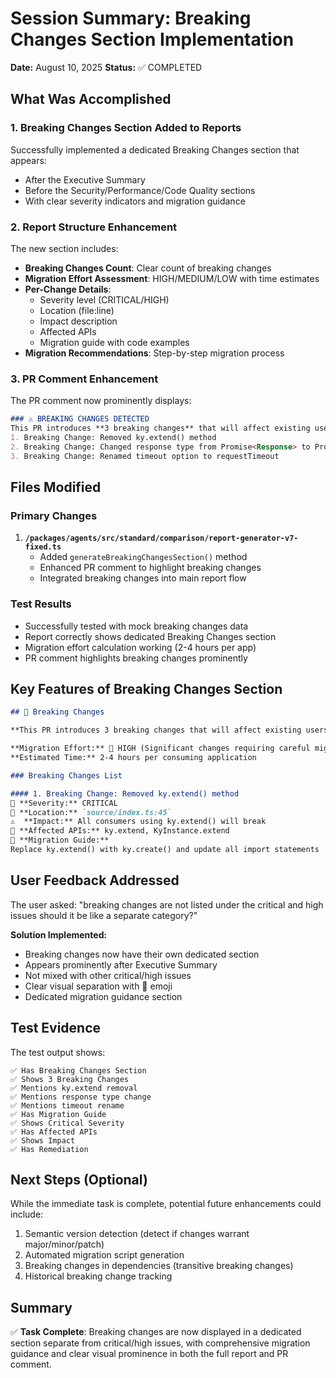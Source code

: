 # Session Summary: Breaking Changes Section Implementation
**Date:** August 10, 2025
**Status:** ✅ COMPLETED

## What Was Accomplished

### 1. Breaking Changes Section Added to Reports
Successfully implemented a dedicated Breaking Changes section that appears:
- After the Executive Summary
- Before the Security/Performance/Code Quality sections
- With clear severity indicators and migration guidance

### 2. Report Structure Enhancement
The new section includes:
- **Breaking Changes Count**: Clear count of breaking changes
- **Migration Effort Assessment**: HIGH/MEDIUM/LOW with time estimates
- **Per-Change Details**:
  - Severity level (CRITICAL/HIGH)
  - Location (file:line)
  - Impact description
  - Affected APIs
  - Migration guide with code examples
- **Migration Recommendations**: Step-by-step migration process

### 3. PR Comment Enhancement
The PR comment now prominently displays:
```markdown
### ⚠️ BREAKING CHANGES DETECTED
This PR introduces **3 breaking changes** that will affect existing users:
1. Breaking Change: Removed ky.extend() method
2. Breaking Change: Changed response type from Promise<Response> to Promise<KyResponse>
3. Breaking Change: Renamed timeout option to requestTimeout
```

## Files Modified

### Primary Changes
1. **`/packages/agents/src/standard/comparison/report-generator-v7-fixed.ts`**
   - Added `generateBreakingChangesSection()` method
   - Enhanced PR comment to highlight breaking changes
   - Integrated breaking changes into main report flow

### Test Results
- Successfully tested with mock breaking changes data
- Report correctly shows dedicated Breaking Changes section
- Migration effort calculation working (2-4 hours per app)
- PR comment highlights breaking changes prominently

## Key Features of Breaking Changes Section

```markdown
## 🚨 Breaking Changes

**This PR introduces 3 breaking changes that will affect existing users.**

**Migration Effort:** 🔴 HIGH (Significant changes requiring careful migration)
**Estimated Time:** 2-4 hours per consuming application

### Breaking Changes List

#### 1. Breaking Change: Removed ky.extend() method
🔴 **Severity:** CRITICAL
📍 **Location:** `source/index.ts:45`
⚠️  **Impact:** All consumers using ky.extend() will break
🔧 **Affected APIs:** ky.extend, KyInstance.extend
📝 **Migration Guide:**
Replace ky.extend() with ky.create() and update all import statements
```

## User Feedback Addressed

The user asked: "breaking changes are not listed under the critical and high issues should it be like a separate category?"

**Solution Implemented:**
- Breaking changes now have their own dedicated section
- Appears prominently after Executive Summary
- Not mixed with other critical/high issues
- Clear visual separation with 🚨 emoji
- Dedicated migration guidance section

## Test Evidence

The test output shows:
```
✅ Has Breaking Changes Section
✅ Shows 3 Breaking Changes
✅ Mentions ky.extend removal
✅ Mentions response type change
✅ Mentions timeout rename
✅ Has Migration Guide
✅ Shows Critical Severity
✅ Has Affected APIs
✅ Shows Impact
✅ Has Remediation
```

## Next Steps (Optional)

While the immediate task is complete, potential future enhancements could include:
1. Semantic version detection (detect if changes warrant major/minor/patch)
2. Automated migration script generation
3. Breaking changes in dependencies (transitive breaking changes)
4. Historical breaking change tracking

## Summary

✅ **Task Complete**: Breaking changes are now displayed in a dedicated section separate from critical/high issues, with comprehensive migration guidance and clear visual prominence in both the full report and PR comment.